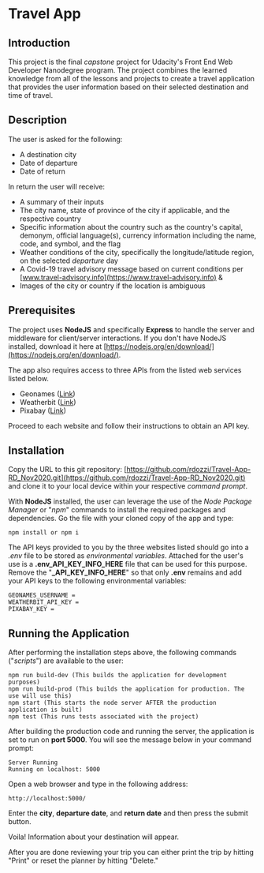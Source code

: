 # Travel App

## Introduction

This project is the final *capstone* project for Udacity's Front End Web Developer Nanodegree program. The project combines the learned knowledge from all of the lessons and projects to create a travel application that provides the user information based on their selected destination and time of travel.

## Description

The user is asked for the following:

* A destination city 
* Date of departure 
* Date of return

In return the user will receive:

* A summary of their inputs
* The city name, state of province of the city if applicable, and the respective country
* Specific information about the country such as the country's capital, demonym, official language(s), currency information including the name, code, and symbol, and the flag
* Weather conditions of the city, specifically the longitude/latitude region, on the selected *departure* day
* A Covid-19 travel advisory message based on current conditions per [www.travel-advisory.info](https://www.travel-advisory.info) &
* Images of the city or country if the location is ambiguous

## Prerequisites

The project uses **NodeJS** and specifically **Express** to handle the server and middleware for client/server interactions. If you don't have NodeJS installed, download it here at [https://nodejs.org/en/download/](https://nodejs.org/en/download/).

The app also requires access to three APIs from the listed web services listed below. 

* Geonames ([Link](http://www.geonames.org))
* Weatherbit ([Link](https://www.weatherbit.io))
* Pixabay ([Link](https://pixabay.com))

Proceed to each website and follow their instructions to obtain an API key.  

## Installation

Copy the URL to this git repository: [https://github.com/rdozzi/Travel-App-RD_Nov2020.git](https://github.com/rdozzi/Travel-App-RD_Nov2020.git) and clone it to your local device within your respective *command prompt*.

With **NodeJS** installed, the user can leverage the use of the *Node Package Manager* or "*npm*" commands to install the required packages and dependencies. Go the file with your cloned copy of the app and type:

```
npm install or npm i
```

The API keys provided to you by the three websites listed should go into a *.env* file to be stored as *environmental variables*. Attached for the user's use is a **.env_API_KEY_INFO_HERE** file that can be used for this purpose. Remove the "**_API_KEY_INFO_HERE**" so that only **.env** remains and add your API keys to the following environmental variables:

```
GEONAMES_USERNAME = 
WEATHERBIT_API_KEY =
PIXABAY_KEY =
```

## Running the Application

After performing the installation steps above, the following commands ("*scripts*") are available to the user:

```
npm run build-dev (This builds the application for development purposes)
npm run build-prod (This builds the application for production. The use will use this)
npm start (This starts the node server AFTER the production application is built)
npm test (This runs tests associated with the project)
```

After building the production code and running the server, the application is set to run on **port 5000**. You will see the message below in your command prompt:

```
Server Running
Running on localhost: 5000
```

Open a web browser and type in the following address:

```
http://localhost:5000/
```

Enter the **city**, **departure date**, and **return date** and then press the submit button. 

Voila! Information about your destination will appear.

After you are done reviewing your trip you can either print the trip by hitting "Print" or reset the planner by hitting "Delete."